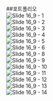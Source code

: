 ##포트폴리오
<br>
![Slide 16_9 - 1](https://github.com/user-attachments/assets/a5faea3a-7a2c-478f-8a02-59205c48836f)<br>
![Slide 16_9 - 2](https://github.com/user-attachments/assets/c5f4123c-93f1-4f71-9117-c0602a20edfa)<br>
![Slide 16_9 - 3](https://github.com/user-attachments/assets/ef6780a6-55ef-4a26-bc73-1a170fe28045)<br>
![Slide 16_9 - 4](https://github.com/user-attachments/assets/7097dfba-6b51-48f7-a10e-4214df3458ff)<br>
![Slide 16_9 - 5](https://github.com/user-attachments/assets/806bb659-e183-491d-8ffb-cc28cff1680a)<br>
![Slide 16_9 - 6](https://github.com/user-attachments/assets/06ce4df6-37aa-4419-af8b-e4ad5cc03ba2)<br>
![Slide 16_9 - 8](https://github.com/user-attachments/assets/2c4e4da5-dac4-4c61-89a5-01f1e22d3135)<br>
![Slide 16_9 - 9](https://github.com/user-attachments/assets/b4ed38b7-3bac-4bab-9a56-8e4627c46f89)<br>
![Slide 16_9 - 10](https://github.com/user-attachments/assets/a8b08068-bb22-4a31-9f4f-9bb34609a004)<br>
![Slide 16_9 - 11](https://github.com/user-attachments/assets/7bf93c74-60f0-414f-a1d3-170e1dd91ab1)<br>
![Slide 16_9 - 12](https://github.com/user-attachments/assets/73cdab02-af48-45b9-81ac-052445e03965)<br>
![Slide 16_9 - 13](https://github.com/user-attachments/assets/3bde9792-e549-4537-9880-86a2bd73cc58)<br>
![Slide 16_9 - 14](https://github.com/user-attachments/assets/b49ba995-3779-4b91-87eb-75005010c474)<br>
